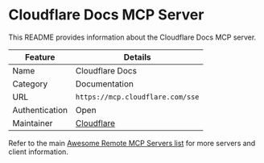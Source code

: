 # Cloudflare Docs MCP Server

This README provides information about the Cloudflare Docs MCP server.

| Feature        | Details                              |
| -------------- | ------------------------------------ |
| Name           | Cloudflare Docs                      |
| Category       | Documentation                        |
| URL            | `https://mcp.cloudflare.com/sse`     |
| Authentication | Open                                 |
| Maintainer     | [Cloudflare](https://cloudflare.com) |

Refer to the main [Awesome Remote MCP Servers list](../../README.md) for more servers and client information.
